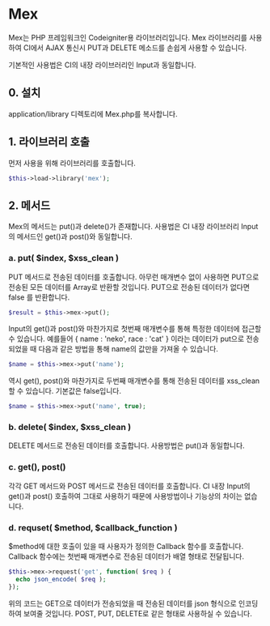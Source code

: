 # Mex

Mex는 PHP 프레임워크인 Codeigniter용 라이브러리입니다.  Mex 라이브러리를 사용하여 CI에서 AJAX 통신시 PUT과 DELETE 메소드를 손쉽게 사용할 수 있습니다.

기본적인 사용법은 CI의 내장 라이브러리인 Input과 동일합니다.

## 0. 설치
application/library 디렉토리에 Mex.php를 복사합니다.

## 1. 라이브러리 호출

먼저 사용을 위해 라이브러리를 호출합니다.

```php
$this->load->library('mex');
```

## 2. 메서드

Mex의 메서드는 put()과 delete()가 존재합니다.  사용법은 CI 내장 라이브러리 Input의 메서드인 get()과 post()와 동일합니다.

### a. put( $index, $xss_clean )
PUT 메서드로 전송된 데이터를 호출합니다.  아무런 매개변수 없이 사용하면 PUT으로 전송된 모든 데이터를 Array로 반환할 것입니다.  PUT으로 전송된 데이터가 없다면 false 를 반환합니다.

```php
$result = $this->mex->put();
```

Input의 get()과 post()와 마찬가지로 첫번째 매개변수를 통해 특정한 데이터에 접근할 수 있습니다.  예를들어 { name : 'neko', race : 'cat' } 이라는 데이터가 put으로 전송되었을 때 다음과 같은 방법을 통해 name의 값만을 가져올 수 있습니다.

```php
$name = $this->mex->put('name');
```

역시 get(), post()와 마찬가지로 두번째 매개변수를 통해 전송된 데이터를 xss_clean 할 수 있습니다.  기본값은 false입니다.

```php
$name = $this->mex->put('name', true);
```

### b. delete( $index, $xss_clean )
DELETE 메서드로 전송된 데이터를 호출합니다.  사용방법은 put()과 동일합니다.

### c. get(), post()
각각 GET 메서드와 POST 메서드로 전송된 데이터를 호출합니다.  CI 내장 Input의 get()과 post() 호출하여 그대로 사용하기 때문에 사용방법이나 기능상의 차이는 없습니다.

### d. requset( $method, $callback_function )
$method에 대한 호출이 있을 때 사용자가 정의한 Callback 함수를 호출합니다.  Callback 함수에는 첫번째 매개변수로 전송된 데이터가 배열 형태로 전달됩니다.

```php
$this->mex->request('get', function( $req ) {
  echo json_encode( $req );
});
```

위의 코드는 GET으로 데이터가 전송되었을 때 전송된 데이터를 json 형식으로 인코딩하여 보여줄 것입니다. POST, PUT, DELETE로 같은 형태로 사용하실 수 있습니다.
